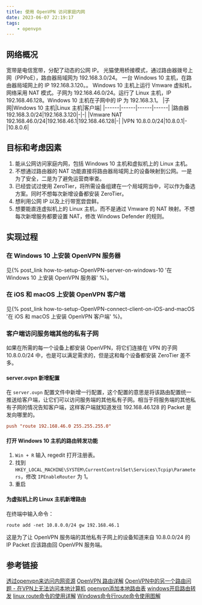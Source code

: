 ```yaml
---
title: 使用 OpenVPN 访问家庭内网
date: 2023-06-07 22:19:17
tags: 
    - openvpn
---
```


## 网络概况
宽带是电信宽带，分配了动态的公网 IP。
光猫使用桥接模式，通过路由器拨号上网（PPPoE），路由器局域网为 192.168.3.0/24。
一台 Windows 10 主机，在路由器局域网上的 IP 192.168.3.120。。
Windows 10 主机上运行 Vmware 虚拟机，网络采用 NAT 模式。子网为 192.168.46.0/24。运行了 Linux 主机，IP 192.168.46.128。Windows 10 主机在子网中的 IP 为 192.168.3.1。
|子网|Windows 10 主机|Linux 主机|客户端|
|------|------|------|------|
|路由器 192.168.3.0/24|192.168.3.120|-|-|
|Vmware NAT 192.168.46.0/24|192.168.46.1|192.168.46.128|-|
|VPN 10.8.0.0/24|10.8.0.1|-|10.8.0.6|



## 目标和考虑因素
1. 能从公网访问家庭内网，包括 Windows 10 主机和虚拟机上的 Linux 主机。
2. 不想通过路由器的 NAT 功能直接将路由器局域网上的设备映射到公网。一是为了安全，二是为了避免运营商审查。
3. 已经尝试过使用 ZeroTier，将所需设备组建在一个局域网当中，可以作为备选方案。同时不想每次新增设备都安装 ZeroTier。
4. 想利用公网 IP 以及上行带宽尝尝鲜。
5. 想要能直连虚拟机上的 Linux 主机，而不是通过 Vmware 的 NAT 映射。不想每次新增服务都要设置 NAT，修改 Windows Defender 的规则。

## 实现过程

### 在 Windows 10 上安装 OpenVPN 服务器
见{% post_link how-to-setup-OpenVPN-server-on-windows-10 '在 Windows 10 上安装 OpenVPN 服务器' %}。

### 在 iOS 和 macOS 上安装 OpenVPN 客户端
见{% post_link how-to-setup-OpenVPN-connect-client-on-iOS-and-macOS '在 iOS 和 macOS 上安装 OpenVPN 客户端' %}。

### 客户端访问服务端其他的私有子网
如果在所需的每一个设备上都安装 OpenVPN，将它们连接在 VPN 的子网 10.8.0.0/24 中，也是可以满足需求的，但是这和每个设备都安装 ZeroTier 差不多。

#### server.ovpn 新增配置
在 `server.ovpn` 配置文件中新增一行配置，这个配置的意思是将该路由配置统一推送给客户端，让它们可以访问服务端的其他私有子网。相当于将服务端的其他私有子网的情况告知客户端，这样客户端就知道发往 192.168.46.128 的 Packet 是发向哪里的。
```ini
push "route 192.168.46.0 255.255.255.0"
```

#### 打开 Windows 10 主机的路由转发功能
1. `Win + R` 输入 regedit 打开注册表。
2. 找到 `HKEY_LOCAL_MACHINE\SYSTEM\CurrentControlSet\Services\Tcpip\Parameters`，修改 `IPEnableRouter` 为 1。
3. 重启

#### 为虚拟机上的 Linux 主机新增路由
在终端中输入命令：
```
route add -net 10.8.0.0/24 gw 192.168.46.1
```
这是为了让 OpenVPN 服务端的其他私有子网上的设备知道来自 10.8.0.0/24 的 IP Packet 应该路由回 OpenVPN 服务端。

## 参考链接
[透过openvpn来访问内网资源](https://blog.51cto.com/richie/389636)
[OpenVPN 路由详解](https://limbo.moe/posts/2018/openvpn-routes)
[OpenVPN中的另一个路由问题 - 在VPN上无法访问本地计算机](https://qastack.cn/superuser/865302/yet-another-routing-issue-in-openvpn-cannot-access-local-machines-while-on-vpn)
[openvpn添加本地路由表](https://www.nixops.me/articles/openvpn-add-local-routing-table.html)
[windows开启路由转发](https://blog.csdn.net/qq_43615820/article/details/113660623)
[linux route命令的使用详解](https://www.cnblogs.com/snake-hand/p/3143041.html)
[Windows命令行route命令使用图解](https://blog.csdn.net/bcbobo21cn/article/details/52548923)